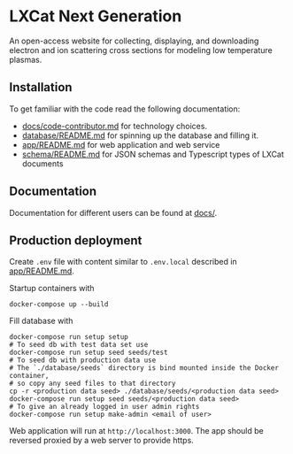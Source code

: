 # LXCat Next Generation

An open-access website for collecting, displaying, and downloading electron and ion scattering cross sections for modeling low temperature plasmas.

## Installation

To get familiar with the code read the following documentation:

- [docs/code-contributor.md](docs/code-contributor.md) for technology choices.
- [database/README.md](database/README.md) for spinning up the database and filling it.
- [app/README.md](app/README.md) for web application and web service
- [schema/README.md](schema/README.md) for JSON schemas and Typescript types of LXCat documents

## Documentation

Documentation for different users can be found at [docs/](docs/).

## Production deployment

Create `.env` file with content similar to `.env.local` described in [app/README.md](app/README.md).

Startup containers with

```shell
docker-compose up --build
```

Fill database with

```shell
docker-compose run setup setup
# To seed db with test data set use
docker-compose run setup seed seeds/test
# To seed db with production data use
# The `./database/seeds` directory is bind mounted inside the Docker container,
# so copy any seed files to that directory
cp -r <production data seed> ./database/seeds/<production data seed>
docker-compose run setup seed seeds/<production data seed>
# To give an already logged in user admin rights
docker-compose run setup make-admin <email of user>
```

Web application will run at `http://localhost:3000`.
The app should be reversed proxied by a web server to provide https.
